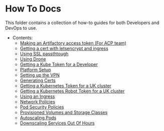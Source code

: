 # How To Docs
This folder contains a collection of how-to guides for both Developers and DevOps to use.

- Contents:
  - [Making an Artifactory access token (For ACP team)](artifactory-token.md)
  - [Getting a cert with letsencrypt and ingress](certificates.md)
  - [Using SSL passthtough](ssl-passthrough.md)
  - [Using Drone](drone-how-to.md)
  - [Getting a Kube Token for a Developer](onboarding.md)
  - [Platform Setup](platform_setup.md)
  - [Setting up the VPN](vpn.md)
  - [Generating Certs](ca_tls.md)
  - [Getting a Kubernetes Token for a UK cluster](kubernetes-user-token.md)
  - [Getting a Kubernetes Robot Token for a UK cluster](kubernetes-robot-token.md)
  - [Using an Ingress](ingress.md)
  - [Network Policies](network-policies.md)
  - [Pod Security Policies](pod-security-policies.md)
  - [Provisioned Volumes and Storage Classes](pv-and-storage-classes.md)
  - [Autoscaling Pods](autoscaling.md)
  - [Downscaling Services Out Of Hours](downscaling.md)
